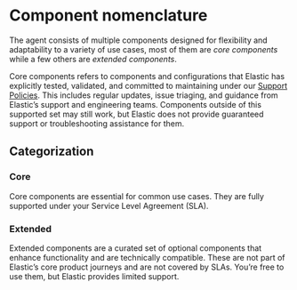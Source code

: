# Component nomenclature

The agent consists of multiple components designed for flexibility and adaptability to a variety of use cases, most of them are _core components_ while a few others are _extended components_.

Core components refers to components and configurations that Elastic has explicitly tested, validated, and committed to maintaining under our [Support Policies](https://www.elastic.co/support). This includes regular updates, issue triaging, and guidance from Elastic’s support and engineering teams. Components outside of this supported set may still work, but Elastic does not provide guaranteed support or troubleshooting assistance for them.

## Categorization

### Core

Core components are essential for common use cases. They are fully supported under your Service Level Agreement (SLA).

### Extended

Extended components are a curated set of optional components that enhance functionality and are technically compatible. These are not part of Elastic’s core product journeys and are not covered by SLAs. You’re free to use them, but Elastic provides limited support.